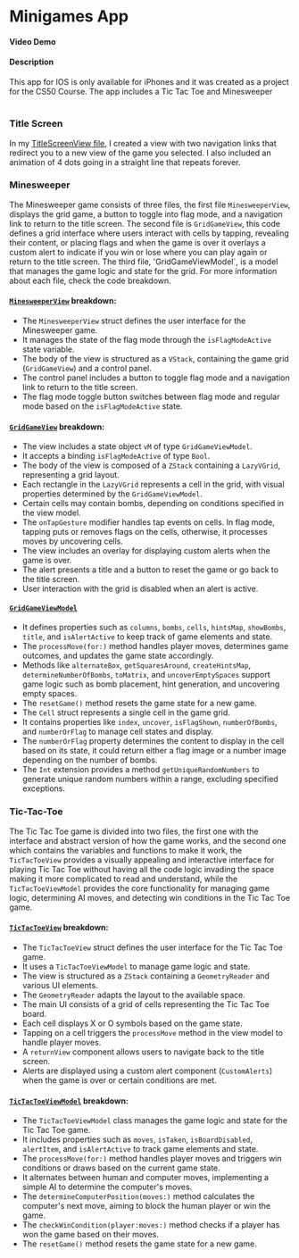 # Minigames App
#### Video Demo

#### Description
This app for IOS is only available for iPhones and it was created as a project for the CS50 Course. The app includes a Tic Tac Toe and Minesweeper

#
### Title Screen 

In my [TitleScreenView file](/FinalProject/Screens/TitleScreenView/TitleScreenView.swift), I created a view with two navigation links that redirect you to a new view of the game you selected. I also included an animation of 4 dots going in a straight line that repeats forever.

### Minesweeper

The Minesweeper game consists of three files, the first file `MinesweeperView`, displays the grid game, a button to toggle into flag mode, and a navigation link to return to the title screen. The second file is `GridGameView`, this code defines a grid interface where users interact with cells by tapping, revealing their content, or placing flags and when the game is over it overlays a custom alert to indicate if you win or lose where you can play again or return to the title screen. The third file, 'GridGameViewModel`, is a model that manages the game logic and state for the grid. For more information about each file, check the code breakdown.


#### [`MinesweeperView`](/FinalProject/Screens/MinesweeperView/MinesweeperView.swift) breakdown:
- The `MinesweeperView` struct defines the user interface for the Minesweeper game.
- It manages the state of the flag mode through the `isFlagModeActive` state variable.
- The body of the view is structured as a `VStack`, containing the game grid (`GridGameView`) and a control panel.
- The control panel includes a button to toggle flag mode and a navigation link to return to the title screen.
- The flag mode toggle button switches between flag mode and regular mode based on the `isFlagModeActive` state.

#### [`GridGameView`](/FinalProject/Screens/MinesweeperView/GridGameView.swift) breakdown:
- The view includes a state object `vM` of type `GridGameViewModel`.
- It accepts a binding `isFlagModeActive` of type `Bool`.
- The body of the view is composed of a `ZStack` containing a `LazyVGrid`, representing a grid layout.
- Each rectangle in the `LazyVGrid` represents a cell in the grid, with visual properties determined by the `GridGameViewModel`.
- Certain cells may contain bombs, depending on conditions specified in the view model.
- The `onTapGesture` modifier handles tap events on cells. In flag mode, tapping puts or removes flags on the cells, otherwise, it processes moves by uncovering cells.
- The view includes an overlay for displaying custom alerts when the game is over.
- The alert presents a title and a button to reset the game or go back to the title screen.
- User interaction with the grid is disabled when an alert is active.

#### [`GridGameViewModel`](/FinalProject/Screens/MinesweeperView/GridGameViewModel.swift) 
- It defines properties such as `columns`, `bombs`, `cells`, `hintsMap`, `showBombs`, `title`, and `isAlertActive` to keep track of game elements and state.
- The `processMove(for:)` method handles player moves, determines game outcomes, and updates the game state accordingly.
- Methods like `alternateBox`, `getSquaresAround`, `createHintsMap`, `determineNumberOfBombs`, `toMatrix`, and `uncoverEmptySpaces` support game logic such as bomb placement, hint generation, and uncovering empty spaces.
- The `resetGame()` method resets the game state for a new game.
- The `Cell` struct represents a single cell in the game grid.
- It contains properties like `index`, `uncover`, `isFlagShown`, `numberOfBombs`, and `numberOrFlag` to manage cell states and display.
- The `numberOrFlag` property determines the content to display in the cell based on its state, it could return either a flag image or a number image depending on the number of bombs.
- The `Int` extension provides a method `getUniqueRandomNumbers` to generate unique random numbers within a range, excluding specified exceptions.

### Tic-Tac-Toe

The Tic Tac Toe game is divided into two files, the first one with the interface and abstract version of how the game works, and the second one which contains the variables and functions to make it work, the `TicTacToeView` provides a visually appealing and interactive interface for playing Tic Tac Toe without having all the code logic invading the space making it more complicated to read and understand, while the `TicTacToeViewModel` provides the core functionality for managing game logic, determining AI moves, and detecting win conditions in the Tic Tac Toe game.

#### [`TicTacToeView`](/FinalProject/Screens/TicTacToeView/TicTacToeView.swift) breakdown:
- The `TicTacToeView` struct defines the user interface for the Tic Tac Toe game.
- It uses a `TicTacToeViewModel` to manage game logic and state.
- The view is structured as a `ZStack` containing a `GeometryReader` and various UI elements.
- The `GeometryReader` adapts the layout to the available space.
- The main UI consists of a grid of cells representing the Tic Tac Toe board.
- Each cell displays X or O symbols based on the game state.
- Tapping on a cell triggers the `processMove` method in the view model to handle player moves.
- A `returnView` component allows users to navigate back to the title screen.
- Alerts are displayed using a custom alert component (`CustomAlerts`) when the game is over or certain conditions are met.

#### [`TicTacToeViewModel`](FinalProject/Screens/TicTacToeView/TicTacToeViewModel.swift) breakdown:
- The `TicTacToeViewModel` class manages the game logic and state for the Tic Tac Toe game.
- It includes properties such as `moves`, `isTaken`, `isBoardDisabled`, `alertItem`, and `isAlertActive` to track game elements and state.
- The `processMove(for:)` method handles player moves and triggers win conditions or draws based on the current game state.
- It alternates between human and computer moves, implementing a simple AI to determine the computer's moves.
- The `determineComputerPosition(moves:)` method calculates the computer's next move, aiming to block the human player or win the game.
- The `checkWinCondition(player:moves:)` method checks if a player has won the game based on their moves.
- The `resetGame()` method resets the game state for a new game.

